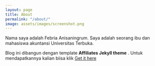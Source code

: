 ```yaml
---
layout: page
title: About
permalink: "/about/"
image: assets/images/screenshot.png
---
```


Nama saya adalah Febria Anisaningrum. Saya adalah seorang ibu dan mahasiswa akuntansi Universitas Terbuka.

Blog ini dibangun dengan template **Affiliates Jekyll theme** . Untuk mendapatkannya kalian biisa klik [Get it here](https://bootstrapstarter.com/jekyll-theme-memoirs/)

